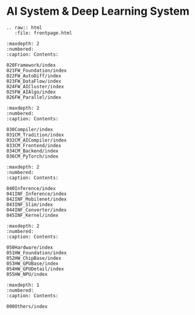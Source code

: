 <!--Copyright © ZOMI 适用于[License](https://github.com/chenzomi12/DeepLearningSystem)版权许可-->

AI System & Deep Learning System
=========================

```eval_rst
.. raw:: html
   :file: frontpage.html
```

```toc
:maxdepth: 2
:numbered:
:caption: Contents:

020Framework/index
021FW_Foundation/index
022FW_AutoDiff/index
023FW_DataFlow/index
024FW_AICluster/index
025FW_AIAlgo/index
026FW_Parallel/index
```

```toc
:maxdepth: 2
:numbered:
:caption: Contents:

030Compiler/index
031CM_Tradition/index
032CM_AICompiler/index
033CM_Frontend/index
034CM_Backend/index
036CM_PyTorch/index
```

```toc
:maxdepth: 2
:numbered:
:caption: Contents:

040Inference/index
041INF_Inference/index
042INF_Mobilenet/index
043INF_Slim/index
044INF_Converter/index
045INF_Kernel/index
```

```toc
:maxdepth: 2
:numbered:
:caption: Contents:

050Hardware/index
051HW_Foundation/index
052HW_ChipBase/index
053HW_GPUBase/index
054HW_GPUDetail/index
055HW_NPU/index
```

```toc
:maxdepth: 1
:numbered:
:caption: Contents:

000Others/index
```
